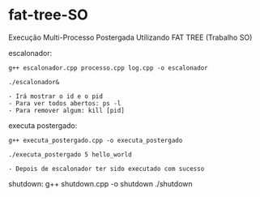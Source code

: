 # fat-tree-SO
Execução Multi-Processo Postergada Utilizando FAT TREE (Trabalho SO)

escalonador:

	g++ escalonador.cpp processo.cpp log.cpp -o escalonador

	./escalonador&

	- Irá mostrar o id e o pid
	- Para ver todos abertos: ps -l
	- Para remover algum: kill [pid]
executa postergado:

	g++ executa_postergado.cpp -o executa_postergado

	./executa_postergado 5 hello_world

	- Depois de escalonador ter sido executado com sucesso
	
shutdown:
	g++ shutdown.cpp -o shutdown
	./shutdown
